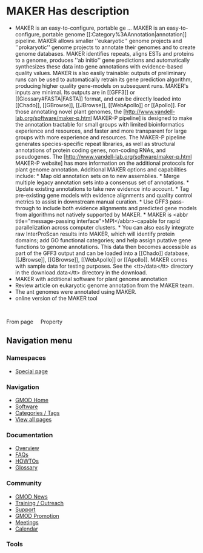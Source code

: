 



<span id="top"></span>




# <span dir="auto">MAKER Has description</span>






  

- MAKER is an easy-to-configure, portable
  ge<span class="smw-highlighter" data-type="2" state="persistent"
  data-title="Information"><span class="smwtext"> …
  </span><span class="smwttcontent">MAKER is an easy-to-configure,
  portable genome \[\[:Category%3AAnnotation\|annotation\]\] pipeline.
  MAKER allows smaller ''eukaryotic'' genome projects and
  ''prokaryotic'' genome projects to annotate their genomes and to
  create genome databases. MAKER identifies repeats, aligns ESTs and
  proteins to a genome, produces ''ab initio'' gene predictions and
  automatically synthesizes these data into gene annotations with
  evidence-based quality values. MAKER is also easily trainable: outputs
  of preliminary runs can be used to automatically retrain its gene
  prediction algorithm, producing higher quality gene-models on
  subsequent runs. MAKER's inputs are minimal. Its outputs are in
  \[\[GFF3\]\] or \[\[Glossary#FASTA\|FASTA\]\] format, and can be
  directly loaded into \[\[Chado\]\], \[\[GBrowse\]\], \[\[JBrowse\]\],
  \[\[WebApollo\]\] or \[\[Apollo\]\]. For those annotating novel plant
  genomes, the \[http://www.yandell-lab.org/software/maker-p.html
  MAKER-P pipeline\] is designed to make the annotation tractable for
  small groups with limited bioinformatics experience and resources, and
  faster and more transparent for large groups with more experience and
  resources. The MAKER-P pipeline generates species-specific repeat
  libraries, as well as structural annotations of protein coding genes,
  non-coding RNAs, and pseudogenes. The
  \[http://www.yandell-lab.org/software/maker-p.html MAKER-P website\]
  has more information on the additional protocols for plant genome
  annotation. Additional MAKER options and capabilities include: \* Map
  old annotation sets on to new assemblies. \* Merge multiple legacy
  annotation sets into a consensus set of annotations. \* Update
  existing annotations to take new evidence into account. \* Tag
  pre-existing gene models with evidence alignments and quality control
  metrics to assist in downstream manual curation. \* Use GFF3
  pass-through to include both evidence alignments and predicted gene
  models from algorithms not natively supported by MAKER. \* MAKER is
  \<abbr title="message-passing interface"\>MPI\</abbr\>-capable for
  rapid parallelization across computer clusters. \* You can also easily
  integrate raw InterProScan results into MAKER, which will identify
  protein domains; add GO functional categories; and help assign
  putative gene functions to genome annotations. This data then becomes
  accessible as part of the GFF3 output and can be loaded into a
  \[\[Chado\]\] database, \[\[JBrowse\]\], \[\[GBrowse\]\],
  \[\[WebApollo\]\] or \[\[Apollo\]\]. MAKER comes with sample data for
  testing purposes. See the \<tt\>/data\</tt\> directory in the
  download.</span></span>data\</tt\> directory in the download.
- MAKER with additional software for plant genome annotation
- Review article on eukaryotic genome annotation from the MAKER team.
- The ant genomes were annotated using MAKER.
- online version of the MAKER tool

 

From page     Property








## Navigation menu



### Namespaces

- <span id="ca-nstab-special">[Special
  page](/wiki/Special%3APageProperty/MAKER%3A%3AHas_description "This is a special page, you cannot edit the page itself")</span>






### Navigation



- <span id="n-GMOD-Home">[GMOD Home](/wiki/Main_Page)</span>
- <span id="n-Software">[Software](/wiki/GMOD_Components)</span>
- <span id="n-Categories-.2F-Tags">[Categories /
  Tags](/wiki/Categories)</span>
- <span id="n-View-all-pages">[View all
  pages](/wiki/Special:AllPages)</span>




### Documentation



- <span id="n-Overview">[Overview](/wiki/Overview)</span>
- <span id="n-FAQs">[FAQs](/wiki/Category%3AFAQ)</span>
- <span id="n-HOWTOs">[HOWTOs](/wiki/Category%3AHOWTO)</span>
- <span id="n-Glossary">[Glossary](/wiki/Glossary)</span>




### Community



- <span id="n-GMOD-News">[GMOD News](/wiki/GMOD_News)</span>
- <span id="n-Training-.2F-Outreach">[Training /
  Outreach](/wiki/Training_and_Outreach)</span>
- <span id="n-Support">[Support](/wiki/Support)</span>
- <span id="n-GMOD-Promotion">[GMOD
  Promotion](/wiki/GMOD_Promotion)</span>
- <span id="n-Meetings">[Meetings](/wiki/Meetings)</span>
- <span id="n-Calendar">[Calendar](/wiki/Calendar)</span>




### Tools












<!-- -->




